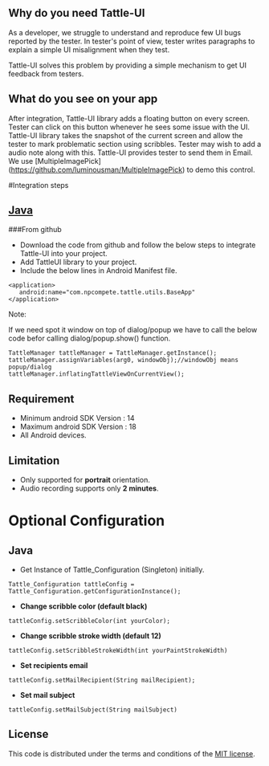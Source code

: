 
## Why do you need Tattle-UI

As a developer, we struggle to understand and reproduce few UI 
bugs reported by the tester. In tester's point of view, tester 
writes paragraphs to explain a simple UI misalignment when they test.

Tattle-UI solves this problem by providing a simple mechanism to get UI feedback 
from testers.

## What do you see on your app

After integration, Tattle-UI library adds a floating button on every screen. 
Tester can click on this button whenever he sees some issue with the UI. 
Tattle-UI library takes the snapshot of the current screen and allow the tester 
to mark problematic section using scribbles. Tester may wish to add a audio note along with this. 
Tattle-UI provides tester to send them in Email. We use [MultipleImagePick] (https://github.com/luminousman/MultipleImagePick) to demo this control.

   

#Integration steps

## [Java](https://github.com/npctech/Tattle-UI-Android/tree/master/)

###From github 

* Download the code from github and follow the below steps to integrate Tattle-UI into your project.
* Add TattleUI library to your project.
* Include the below lines in Android Manifest file.
```
<application> 
   android:name="com.npcompete.tattle.utils.BaseApp" 
</application>
```

Note:

If we need spot it window on top of dialog/popup we have to call the below code befor calling dialog/popup.show() function.
```
TattleManager tattleManager = TattleManager.getInstance();	
tattleManager.assignVariables(arg0, windowObj);//windowObj means popup/dialog
tattleManager.inflatingTattleViewOnCurrentView();
```

## Requirement

* Minimum android SDK Version : 14
* Maximum android SDK Version : 18
* All Android devices.

## Limitation

- Only supported for **portrait** orientation.
- Audio recording supports only **2 minutes**.

# Optional Configuration

## Java

* Get Instance of Tattle_Configuration (Singleton) initially.
``` 
Tattle_Configuration tattleConfig = Tattle_Configuration.getConfigurationInstance();
```
* **Change scribble color (default black)**
```
tattleConfig.setScribbleColor(int yourColor);
```
* **Change scribble stroke width (default 12)**
```
tattleConfig.setScribbleStrokeWidth(int yourPaintStrokeWidth)
```
* **Set recipients email**
```
tattleConfig.setMailRecipient(String mailRecipient);
```
* **Set mail subject**
```
tattleConfig.setMailSubject(String mailSubject)
```
## License  
  
This code is distributed under the terms and conditions of the [MIT license](LICENSE).
